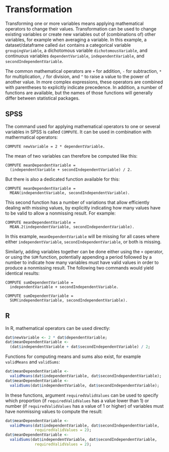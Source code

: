 # Transformation

Transforming one or more variables means applying mathematical operators to change their values. Transformation can be used to change existing variables or create new variables out of (combinations of) other variables, for example when averaging a variable. In this example, a dataset/dataframe called `dat` contains a categorical variable `groupingVariable`, a dichotomous variable `dichotomousVariable`, and continuous variables `dependentVariable`, `independentVariable`, and `secondIndependentVariable`.

The common mathematical operators are `+` for addition, `-` for subtraction, `*` for multiplication, `/` for division, and `^` to raise a value to the power of another value. In more complex expressions, these operators are combined with parentheses to explicitly indicate precedence. In addition, a number of functions are available, but the names of those functions will generally differ between statistical packages.

## SPSS

The command used for applying mathematical operators to one or several variables in SPSS is called `COMPUTE`. It can be used in combination with mathermatical operators:

```
COMPUTE newVariable = 2 * dependentVariable.
```

The mean of two variables can therefore be computed like this:

```
COMPUTE meanDependentVariable =
  (independentVariable + secondIndependentVariable) / 2.
```

But there is also a dedicated function available for this:

```
COMPUTE meanDependentVariable =
  MEAN(independentVariable, secondIndependentVariable).
```

This second function has a number of variations that allow efficiently dealing with missing values, by explicitly indicating how many values have to be valid to allow a nonmissing result. For example:

```
COMPUTE meanDependentVariable =
  MEAN.2(independentVariable, secondIndependentVariable).
```

In this example, `meanDependentVariable` will be missing for all cases where either `independentVariable`, `secondIndependentVariable`, or both is missing.

Similarly, adding variables together can be done either using the `+` operator, or using the `SUM` function, potentially appending a period followed by a number to indicate how many variables must have valid values in order to produce a nonmissing result. The following two commands would yield identical results:

```
COMPUTE sumDependentVariable =
  independentVariable + secondIndependentVariable.
  
COMPUTE sumDependentVariable =
  SUM(independentVariable, secondIndependentVariable).
```

## R

In R, mathematical operators can be used directly:

```r
dat$newVariable <- 2 * dat$dependentVariable;
dat$meanDependentVariable <- 
  (dat$independentVariable + dat$secondIndependentVariable) / 2;
```

Functions for computing means and sums also exist, for example `validMeans` and `validSums`:

```r
dat$meanDependentVariable <- 
  validMeans(dat$independentVariable, dat$secondIndependentVariable);
dat$meanDependentVariable <- 
  validSums(dat$independentVariable, dat$secondIndependentVariable);
```

In these functions, argument `requiredValidValues` can be used to specify which proportion (if `requiredValidValues` has a value lower than 1) or number (if `requiredValidValues` has a value of 1 or higher) of variables must have nonmissing values to compute the result:

```r
dat$meanDependentVariable <- 
  validMeans(dat$independentVariable, dat$secondIndependentVariable,
             requiredValidValues = 2);
dat$meanDependentVariable <- 
  validSums(dat$independentVariable, dat$secondIndependentVariable,
             requiredValidValues = 2);
```

